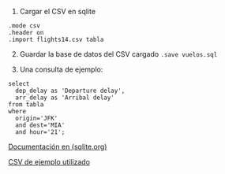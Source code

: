 1. Cargar el CSV en sqlite
```
.mode csv 
.header on
.import flights14.csv tabla
```
2. Guardar la base de datos del CSV cargado
`.save vuelos.sql`

3. Una consulta de ejemplo:
```
select 
  dep_delay as 'Departure delay',
  arr_delay as 'Arribal delay' 
from tabla 
where 
  origin='JFK' 
  and dest='MIA' 
  and hour='21';
``` 
[Documentación en (sqlite.org)](https://www.sqlite.org/cli.html)

[CSV de ejemplo utilizado](https://github.com/Rdatatable/data.table/blob/master/vignettes/flights14.csv)